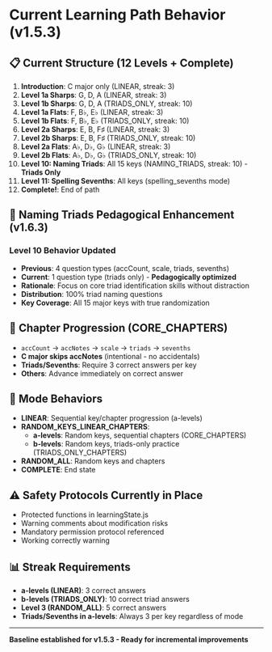 # Current Learning Path Behavior (v1.5.3)

## 📋 Current Structure (12 Levels + Complete)

1. **Introduction**: C major only (LINEAR, streak: 3)
2. **Level 1a Sharps**: G, D, A (LINEAR, streak: 3)  
3. **Level 1b Sharps**: G, D, A (TRIADS_ONLY, streak: 10)
4. **Level 1a Flats**: F, B♭, E♭ (LINEAR, streak: 3)
5. **Level 1b Flats**: F, B♭, E♭ (TRIADS_ONLY, streak: 10)
6. **Level 2a Sharps**: E, B, F♯ (LINEAR, streak: 3)
7. **Level 2b Sharps**: E, B, F♯ (TRIADS_ONLY, streak: 10)
8. **Level 2a Flats**: A♭, D♭, G♭ (LINEAR, streak: 3)
9. **Level 2b Flats**: A♭, D♭, G♭ (TRIADS_ONLY, streak: 10)
10. **Level 10: Naming Triads**: All 15 keys (NAMING_TRIADS, streak: 10) - **Triads Only**
11. **Level 11: Spelling Sevenths**: All keys (spelling_sevenths mode)
12. **Complete!**: End of path

## 🎯 **Naming Triads Pedagogical Enhancement (v1.6.3)**

### **Level 10 Behavior Updated**
- **Previous**: 4 question types (accCount, scale, triads, sevenths)
- **Current**: 1 question type (triads only) - **Pedagogically optimized**
- **Rationale**: Focus on core triad identification skills without distraction
- **Distribution**: 100% triad naming questions
- **Key Coverage**: All 15 major keys with true randomization

## 🎯 Chapter Progression (CORE_CHAPTERS)
- `accCount` → `accNotes` → `scale` → `triads` → `sevenths`
- **C major skips accNotes** (intentional - no accidentals)
- **Triads/Sevenths**: Require 3 correct answers per key
- **Others**: Advance immediately on correct answer

## 🔄 Mode Behaviors
- **LINEAR**: Sequential key/chapter progression (a-levels)
- **RANDOM_KEYS_LINEAR_CHAPTERS**: 
  - **a-levels**: Random keys, sequential chapters (CORE_CHAPTERS)
  - **b-levels**: Random keys, triads-only practice (TRIADS_ONLY_CHAPTERS)
- **RANDOM_ALL**: Random keys and chapters
- **COMPLETE**: End state

## ⚠️ Safety Protocols Currently in Place
- Protected functions in learningState.js
- Warning comments about modification risks
- Mandatory permission protocol referenced
- Working correctly warning

## 📊 Streak Requirements
- **a-levels (LINEAR)**: 3 correct answers
- **b-levels (TRIADS_ONLY)**: 10 correct triad answers
- **Level 3 (RANDOM_ALL)**: 5 correct answers
- **Triads/Sevenths in a-levels**: Always 3 per key regardless of mode

---

**Baseline established for v1.5.3 - Ready for incremental improvements** 